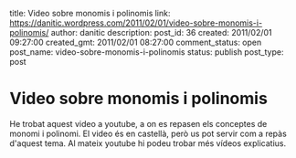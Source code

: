 title: Video sobre monomis i polinomis
link: https://danitic.wordpress.com/2011/02/01/video-sobre-monomis-i-polinomis/
author: danitic
description: 
post_id: 36
created: 2011/02/01 09:27:00
created_gmt: 2011/02/01 08:27:00
comment_status: open
post_name: video-sobre-monomis-i-polinomis
status: publish
post_type: post

# Video sobre monomis i polinomis

He trobat aquest video a youtube, a on es repasen els conceptes de monomi i polinomi. El video és en castellà, però us pot servir com a repàs d'aquest tema. Al mateix youtube hi podeu trobar més vídeos explicatius.